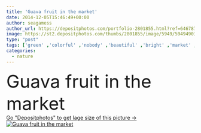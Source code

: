 ```yaml
---
title: 'Guava fruit in the market'
date: 2014-12-05T15:46:49+00:00
author: seagamess
author_url: https://depositphotos.com/portfolio-2801855.html?ref=64678756
image: https://st2.depositphotos.com/thumbs/2801855/image/5949/59494903/api_thumb_450.jpg?forcejpeg=true
type: "post"
tags: ['green' ,'colorful' ,'nobody' ,'beautiful' ,'bright' ,'market' ,'season' ,'summer' ,'nature' ,'fresh' ,'garden' ,'health' ,'healthy' ,'natural' ,'food' ,'tree' ,'diet' ,'fruit' ,'sweet' ,'juicy' ,'ripe' ,'freshness' ,'nutrition' ,'tropical' ,'vegetarian' ,'juice' ,'in' ,'nutrients' ,'asia' ,'the' ,'guava' ,'guava fruit' ]
categories: 
  - nature
---
```

<div aling="center">
            <font size="60"> Guava fruit in the market</font>   
</div>
<div>
    <a href='https://st2.depositphotos.com/thumbs/2801855/image/5949/59494903/api_thumb_450.jpg?forcejpeg=true?ref=64678756' target=_blank > Go "Depositphotos" to get lage size of this picture ->
        <img href='https://st2.depositphotos.com/thumbs/2801855/image/5949/59494903/api_thumb_450.jpg?forcejpeg=true?ref=64678756' src='https://st2.depositphotos.com/2801855/5949/i/950/depositphotos_59494903-stock-photo-guava-fruit-in-the-market.jpg?forcejpeg=true' alt='Guava fruit in the market' >
    </a>
</div>
